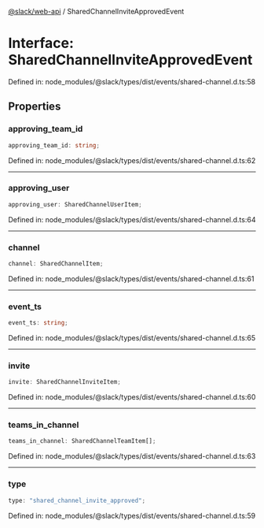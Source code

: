 [@slack/web-api](../index.md) / SharedChannelInviteApprovedEvent

# Interface: SharedChannelInviteApprovedEvent

Defined in: node\_modules/@slack/types/dist/events/shared-channel.d.ts:58

## Properties

### approving\_team\_id

```ts
approving_team_id: string;
```

Defined in: node\_modules/@slack/types/dist/events/shared-channel.d.ts:62

***

### approving\_user

```ts
approving_user: SharedChannelUserItem;
```

Defined in: node\_modules/@slack/types/dist/events/shared-channel.d.ts:64

***

### channel

```ts
channel: SharedChannelItem;
```

Defined in: node\_modules/@slack/types/dist/events/shared-channel.d.ts:61

***

### event\_ts

```ts
event_ts: string;
```

Defined in: node\_modules/@slack/types/dist/events/shared-channel.d.ts:65

***

### invite

```ts
invite: SharedChannelInviteItem;
```

Defined in: node\_modules/@slack/types/dist/events/shared-channel.d.ts:60

***

### teams\_in\_channel

```ts
teams_in_channel: SharedChannelTeamItem[];
```

Defined in: node\_modules/@slack/types/dist/events/shared-channel.d.ts:63

***

### type

```ts
type: "shared_channel_invite_approved";
```

Defined in: node\_modules/@slack/types/dist/events/shared-channel.d.ts:59
